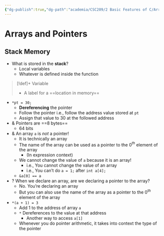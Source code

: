 ```yaml
---
{"dg-publish":true,"dg-path":"academia/CSC209/2 Basic Features of C/Arrays and Pointers.md","permalink":"/academia/csc-209/2-basic-features-of-c/arrays-and-pointers/","tags":["cs","lecture","note","university"],"created":"2025-01-14T12:19:33.282-08:00","updated":"2025-01-24T23:46:34.683-08:00"}
---
```



# Arrays and Pointers

## Stack Memory

- What is stored in the **stack**?
    - Local variables
    - Whatever is defined inside the function

> [!def]+ Variable
> - A label for a ==location in memory==

- `*pt = 30;`
    - **Dereferencing** the pointer
    - Follow the pointer i.e., follow the address value stored at `pt`
    - Assign that value to 30 at the followed address
- & Pointers are ==8 bytes==
    - 64 bits
- & An array  `a` is *not* a pointer!
    - It is technically an array
    - The name of the array can be used as a pointer to the 0$^{th}$ element of the array
        - (In expression context)
    - We cannot change the value of `a` because it is an array!
        - i.e., You cannot change the value of an array
        - i.e., You can’t do `a = 1;` after `int a[4];`
    - `&a[0] == a`
- ? When we declare an array, are we declaring a pointer to the array?
    - No. You’re declaring an array
    - But you can also use the name of the array as a pointer to the 0$^{th}$ element of the array
- `*(a + 1) = 3`
    - Add 1 to the address of array `a`
    - `*` Dereferences to the value at that address
        - Another way to access `a[1]`
    - Whenever you do pointer arithmetic, it takes into context the type of the pointer
